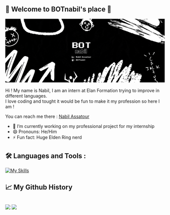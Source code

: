  ## 👋 Welcome to BOTnabil's place 🤖

![alt text](BOT.png)
<!--
**BOTnabil/BOTnabil** is a ✨ _special_ ✨ repository because its `README.md` (this file) appears on your GitHub profile.

Here are some ideas to get you started:

- 🔭 I’m currently working on ...
- 🌱 I’m currently learning ...
- 👯 I’m looking to collaborate on ...
- 🤔 I’m looking for help with ...
- 💬 Ask me about ...
- 📫 How to reach me: ...
- 😄 Pronouns: ...
- ⚡ Fun fact: ...
-->
Hi ! My name is Nabil, I am an intern at Elan Formation trying to improve in different languages. <br> 
I love coding and tought it would be fun to make it my profession so here I am !

You can reach me there : [Nabil Assatour](https://www.linkedin.com/in/nabil-assatour-010196302/)

- 🌱 I’m currently working on my professional project for my internship
- 😄 Pronouns: He/Him
- ⚡ Fun fact: Huge Elden Ring nerd

## 🛠️ Languages and Tools :  <br> 
[![My Skills](https://skillicons.dev/icons?i=html,css,js,php,mysql,symfony,git,figma,ps,pr)](https://skillicons.dev)
<br>
## 📈 My Github History
<br>
 <img src ="https://github-readme-stats.vercel.app/api?username=BOTnabil&show_icons=true&theme=midnight-purple" height = 170px>
 <img src ="https://github-readme-stats.vercel.app/api/top-langs/?username=BOTnabil&layout=compact&theme=midnight-purple" height = 170px>
<br>
